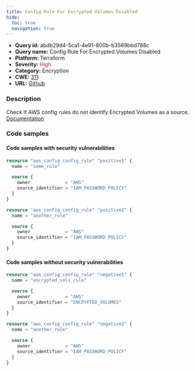 ```yaml
---
title: Config Rule For Encrypted Volumes Disabled
hide:
  toc: true
  navigation: true
---
```


<style>
  .highlight .hll {
    background-color: #ff171742;
  }
  .md-content {
    max-width: 1100px;
    margin: 0 auto;
  }
</style>

-   **Query id:** abdb29d4-5ca1-4e91-800b-b3569bbd788c
-   **Query name:** Config Rule For Encrypted Volumes Disabled
-   **Platform:** Terraform
-   **Severity:** <span style="color:#bb2124">High</span>
-   **Category:** Encryption
-   **CWE:** <a href="https://cwe.mitre.org/data/definitions/311.html" onclick="newWindowOpenerSafe(event, 'https://cwe.mitre.org/data/definitions/311.html')">311</a>
-   **URL:** [Github](https://github.com/Checkmarx/kics/tree/master/assets/queries/terraform/aws/config_rule_for_encrypted_volumes_is_disabled)

### Description
Check if AWS config rules do not identify Encrypted Volumes as a source.<br>
[Documentation](https://registry.terraform.io/providers/hashicorp/aws/latest/docs/resources/config_config_rule)

### Code samples
#### Code samples with security vulnerabilities
```tf title="Positive test num. 1 - tf file" hl_lines="1"
resource "aws_config_config_rule" "positive1" {
  name = "some_rule"

  source {
    owner             = "AWS"
    source_identifier = "IAM_PASSWORD_POLICY"
  }
}

resource "aws_config_config_rule" "positive2" {
  name = "another_rule"

  source {
    owner             = "AWS"
    source_identifier = "IAM_PASSWORD_POLICY"
  }
}
```


#### Code samples without security vulnerabilities
```tf title="Negative test num. 1 - tf file"
resource "aws_config_config_rule" "negative1" {
  name = "encrypted_vols_rule"

  source {
    owner             = "AWS"
    source_identifier = "ENCRYPTED_VOLUMES"
  }
}

resource "aws_config_config_rule" "negative2" {
  name = "another_rule"

  source {
    owner             = "AWS"
    source_identifier = "IAM_PASSWORD_POLICY"
  }
}
```
